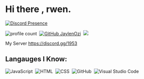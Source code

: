 # Hi there , rwen.
[![Discord Presence](https://lanyard-profile-readme.vercel.app/api/573366129188274204 )](https://discord.com/users/573366129188274204) 

![profile count](https://komarev.com/ghpvc/?username=ariscik&color=red)&nbsp;
[![GitHub JaylenOzi](https://img.shields.io/github/followers/RysFriztche?label=follow&style=social)](https://github.com/RysFriztche)&nbsp;
<a href="https://instagram.com/rysderler"><img src="https://img.shields.io/badge/@rysderler-E4405F?style=flat&logo=Instagram&logoColor=white"/></a> &nbsp;

My Server
https://discord.gg/1953

## Langauges I Know:
![JavaScript](https://img.shields.io/badge/-JavaScript-05122A?style=flat&logo=javascript)&nbsp;
![HTML](https://img.shields.io/badge/-HTML-05122A?style=flat&logo=HTML5)&nbsp;
![CSS](https://img.shields.io/badge/-CSS-05122A?style=flat&logo=CSS3)&nbsp;
![GitHub](https://img.shields.io/badge/-GitHub-05122A?style=flat&logo=github)&nbsp;
![Visual Studio Code](https://img.shields.io/badge/-Visual%20Studio%20Code-05122A?style=flat&logo=visual-studio-code&logoColor=007ACC)&nbsp;


